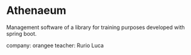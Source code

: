 # Athenaeum
Management software of a library for training purposes developed with spring boot.


company: orangee
teacher: Rurio Luca
